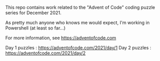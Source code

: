 This repo contains work related to the "Advent of Code" coding puzzle series for December 2021.

As pretty much anyone who knows me would expect, I'm working in Powershell (at least so far...)

For more information, see https://adventofcode.com

Day 1 puzzles : https://adventofcode.com/2021/day/1
Day 2 puzzles : https://adventofcode.com/2021/day/2